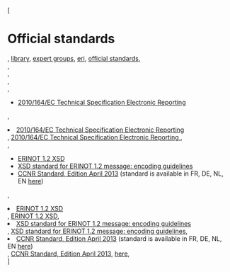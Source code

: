 [

# Official standards

, <a href="http://www.ris.eu/library" style="text-transform:lowercase;">Library</a>, <a href="http://www.ris.eu/library/expert_groups" style="text-transform:lowercase;">Expert Groups</a>, <a href="http://www.ris.eu/library/expert_groups/eri" style="text-transform:lowercase;">ERI</a>, <a href="http://www.ris.eu/library/expert_groups/eri/official_standards" style="text-transform:lowercase;">Official standards</a>,   
,   
,   
,   
, 

*   [2010/164/EC Technical Specification Electronic Reporting ](http://www.ris.eu/docs/File/418/EC_2010_164_Technical_specificatio_Electronic_Reporting.pdf)

, <li><a href="http://www.ris.eu/docs/File/418/EC_2010_164_Technical_specificatio_Electronic_Reporting.pdf">2010/164/EC Technical Specification Electronic Reporting </a></li>, [2010/164/EC Technical Specification Electronic Reporting ](http://www.ris.eu/docs/File/418/EC_2010_164_Technical_specificatio_Electronic_Reporting.pdf),   
, 

*   [ERINOT 1.2 XSD](http://www.ris.eu/docs/File/418/erinot_srs_v1_2f_draft.xsd)
*   [XSD standard for ERINOT 1.2 message: encoding guidelines](http://www.ris.eu/docs/File/418/2011_06_03_erinot_erirsp_elements_clarifications_v0p30.xls)
*   <a href="http://www.ris.eu/docs/File/418/eri12_2013_e.pdf" target="_blank">CCNR Standard, Edition April 2013</a>&nbsp;(standard is available in FR, DE, NL, EN <a href="http://www.ccr-zkr.org/13020700-en.html#04" target="_blank">here</a>)

, <li><a href="http://www.ris.eu/docs/File/418/erinot_srs_v1_2f_draft.xsd">ERINOT 1.2 XSD</a></li>, [ERINOT 1.2 XSD](http://www.ris.eu/docs/File/418/erinot_srs_v1_2f_draft.xsd), <li><a href="http://www.ris.eu/docs/File/418/2011_06_03_erinot_erirsp_elements_clarifications_v0p30.xls">XSD standard for ERINOT 1.2 message: encoding guidelines</a></li>, [XSD standard for ERINOT 1.2 message: encoding guidelines](http://www.ris.eu/docs/File/418/2011_06_03_erinot_erirsp_elements_clarifications_v0p30.xls), <li><a href="http://www.ris.eu/docs/File/418/eri12_2013_e.pdf" target="_blank">CCNR Standard, Edition April 2013</a>&nbsp;(standard is available in FR, DE, NL, EN <a href="http://www.ccr-zkr.org/13020700-en.html#04" target="_blank">here</a>)</li>, <a href="http://www.ris.eu/docs/File/418/eri12_2013_e.pdf" target="_blank">CCNR Standard, Edition April 2013</a>, <a href="http://www.ccr-zkr.org/13020700-en.html#04" target="_blank">here</a>,   
]